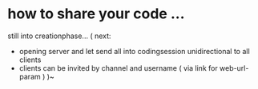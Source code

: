 # how to share your code ...

still into creationphase...
( next:
- opening server and let send all into codingsession unidirectional to all clients
- clients can be invited by channel and username ( via link for web-url-param )
)~
